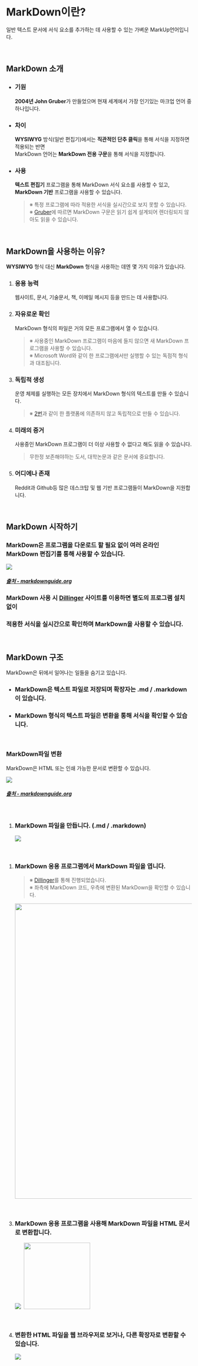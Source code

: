 # **MarkDown이란?**
일반 텍스트 문서에 서식 요소를 추가하는 데 사용할 수 있는 가벼운 MarkUp언어입니다.

<br>

## **MarkDown 소개**
- ### **기원**
    **2004년 John Gruber**가 만들었으며 현재 세계에서 가장 인기있는 마크업 언어 중 하나입니다.
- ### **차이**
    **WYSIWYG** 방식(일반 편집기)에서는 **직관적인 단추 클릭**을 통해 서식을 지정하면 적용되는 반면<br>
    MarkDown 언어는 **MarkDown 전용 구문**을 통해 서식을 지정합니다.
- ### **사용**
    **텍스트 편집기** 프로그램을 통해 MarkDown 서식 요소를 사용할 수 있고,<br>
    **MarkDown 기반** 프로그램을 사용할 수 있습니다.
    >※ 특정 프로그램에 따라 적용한 서식을 실시간으로 보지 못할 수 있습니다.<br>
    >※ [Gruber](https://daringfireball.net/projects/markdown/)에 따르면 MarkDown 구문은 읽기 쉽게 설계되어 렌더링되지 않아도 읽을 수 있습니다.

<br>

## **MarkDown을 사용하는 이유?**
**WYSIWYG** 형식 대신 **MarkDown** 형식을 사용하는 데엔 몇 가지 이유가 있습니다.<br>
1. ### **응용 능력**
    웹사이트, 문서, 기술문서, 책, 이메일 메시지 등을 만드는 데 사용합니다.
2. ### **자유로운 확인**
    MarkDown 형식의 파일은 거의 모든 프로그램에서 열 수 있습니다.
    >※ 사용중인 MarkDown 프로그램이 마음에 들지 않으면 새 MarkDown 프로그램을 사용할 수 있습니다.<br>
    >※ Microsoft Word와 같이 한 프로그램에서만 실행할 수 있는 독점적 형식과 대조됩니다.
3. ### **독립적 생성**
    운영 체제를 실행하는 모든 장치에서 MarkDown 형식의 텍스트를 만들 수 있습니다.
    >※ [2번](#2-markdown-형식의-파일은-거의-모든-프로그램에서-열-수-있습니다)과 같이 한 플랫폼에 의존하지 않고 독립적으로 만들 수 있습니다.
4. ### **미래의 증거**
    사용중인 MarkDown 프로그램이 더 이상 사용할 수 없다고 해도 읽을 수 있습니다.
    >무한정 보존해야하는 도서, 대학논문과 같은 문서에 중요합니다.
5. ### **어디에나 존재**
    Reddit과 Github등 많은 데스크탑 및 웹 기반 프로그램들이 MarkDown을 지원합니다.

<br>

## **MarkDown 시작하기**
### MarkDown은 프로그램을 다운로드 할 필요 없이 여러 온라인 MarkDown 편집기를 통해 사용할 수 있습니다.
<img src="https://user-images.githubusercontent.com/45596014/193408151-62d3138f-8fdb-422c-95c7-8cc461ce2850.png">

##### [출처 - markdownguide.org](https://www.markdownguide.org/getting-started/#websites)

### MarkDown 사용 시 **[Dillinger](https://papago.naver.net/apis/site/proxy?url=https%3A%2F%2Fdillinger.io%2F)** 사이트를 이용하면 별도의 프로그램 설치 없이
### 적용한 서식을 실시간으로 확인하며 MarkDown을 사용할 수 있습니다.

<br>

## **MarkDown 구조**
MarkDown은 뒤에서 일어나는 일들을 숨기고 있습니다.

- ### MarkDown은 **텍스트 파일**로 저장되며 확장자는 **.md / .markdown** 이 있습니다.
- ### MarkDown 형식의 텍스트 파일은 변환을 통해 서식을 확인할 수 있습니다.

<br>

### **MarkDown파일 변환**
MarkDown은 HTML 또는 인쇄 가능한 문서로 변환할 수 있습니다.

<kbd>
<img src="https://user-images.githubusercontent.com/45596014/193408747-286da849-0b84-4198-817d-8131112d8f25.png">
</kbd>

##### [출처 - markdownguide.org](https://www.markdownguide.org/getting-started/#websites)

<br>

1. ### MarkDown 파일을 만듭니다. (.md / .markdown)<br>
    <kbd>
    <img src="https://user-images.githubusercontent.com/45596014/193409534-69d13dd7-65ed-43ab-9ecd-9b5215d8e8de.jpg">
    </kbd>

<br>

1. ### MarkDown 응용 프로그램에서 MarkDown 파일을 엽니다.
   >※ [Dillinger](https://papago.naver.net/apis/site/proxy?url=https%3A%2F%2Fdillinger.io%2F)를 통해 진행되었습니다.<br>
   >※ 좌측에 MarkDown 코드, 우측에 변환된 MarkDown을 확인할 수 있습니다.

    <kbd>
    <img width="800" src="https://user-images.githubusercontent.com/45596014/193409849-00741064-9f2c-4fff-b6d4-0c412337908c.jpg">
    </kbd>

<br>

3. ### MarkDown 응용 프로그램을 사용해 MarkDown 파일을 HTML 문서로 변환합니다.

    <kbd>
    <img src="https://user-images.githubusercontent.com/45596014/193409948-cc069af3-3d05-4f14-bf43-3d1e92b5eca2.png">
    <img width="180" src="https://user-images.githubusercontent.com/45596014/193410019-c0517bcd-395e-4dd2-b5b6-25e57f1ad46d.jpg">
    </kbd>

<br>

4. ### 변환한 HTML 파일을 웹 브라우저로 보거나, 다른 확장자로 변환할 수 있습니다.

    <kbd>
    <img src="https://user-images.githubusercontent.com/45596014/193410198-563bccd0-b547-427e-b0d4-ccc584c44a88.jpg">
    </kbd>